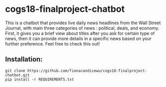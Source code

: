 # cogs18-finalproject-chatbot

This is a chatbot that provides live daily news headlines from the Wall Street Journal, with main three categories of news : political, deals, and economy. First, it gives you a brief view about titles after you ask for certain type of news, then it can provide more details in a specific news based on your further preference. Feel free to check this out!

Installation:
-------------
    git clone https://github.com/fionacandicewu/cogs18-finalproject-chatbot.git
    pip install -r REQUIREMENTS.txt